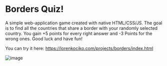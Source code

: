 # Borders Quiz!
A simple web-application game created with native HTML/CSS/JS.
The goal is to find all the countries that share a border with your randomly selected country.
You gain +5 points for every right answer and -3 Points for the wrong ones.
Good luck and have fun!

You can try it here:
https://lorenkociko.com/projects/borders/index.html


![image](https://user-images.githubusercontent.com/40165126/145727345-c275fa54-b053-49ae-be20-c6aee012cb88.png)
